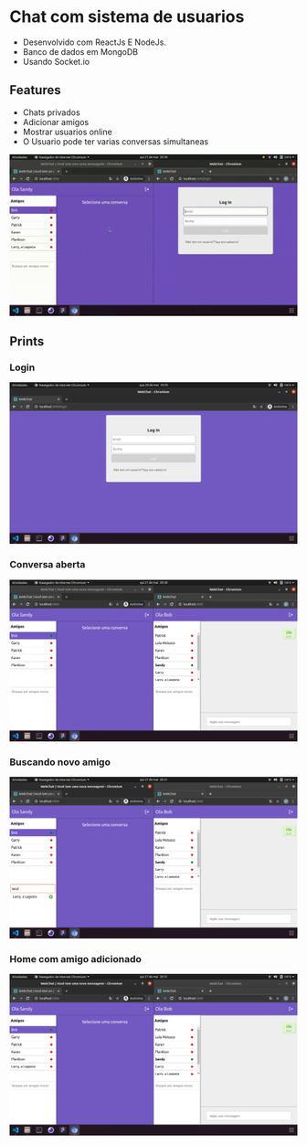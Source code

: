 # Chat com sistema de usuarios
* Desenvolvido com ReactJs E NodeJs.
* Banco de dados em MongoDB
* Usando Socket.io

## Features
* Chats privados
* Adicionar amigos
* Mostrar usuarios online
* O Usuario pode ter varias conversas simultaneas


![](https://github.com/eduardozampiere/private-chat-react-node/blob/master/prints/chat.gif)


## Prints

### Login
![](https://github.com/eduardozampiere/private-chat-react-node/blob/master/prints/login.png)

### Conversa aberta
![](https://github.com/eduardozampiere/private-chat-react-node/blob/master/prints/chat.png)

### Buscando novo amigo
![](https://github.com/eduardozampiere/private-chat-react-node/blob/master/prints/search.png)

### Home com amigo adicionado
![](https://github.com/eduardozampiere/private-chat-react-node/blob/master/prints/chat2.png)

